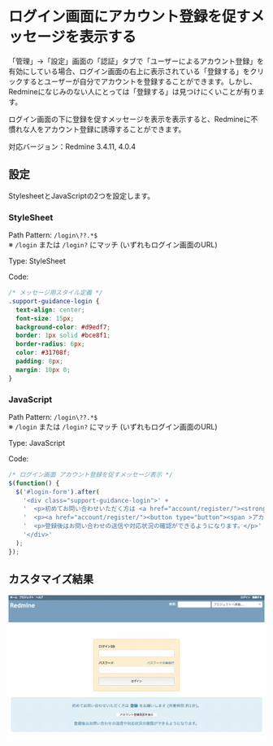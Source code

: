 # ログイン画面にアカウント登録を促すメッセージを表示する

「管理」→「設定」画面の「認証」タブで「ユーザーによるアカウント登録」を有効にしている場合、ログイン画面の右上に表示されている「登録する」をクリックするとユーザーが自分でアカウントを登録することができます。しかし、Redmineになじみのない人にとっては「登録する」は見つけにくいことが有ります。

ログイン画面の下に登録を促すメッセージを表示を表示すると、Redmineに不慣れな人をアカウント登録に誘導することができます。

対応バージョン：Redmine 3.4.11, 4.0.4

## 設定

StylesheetとJavaScriptの2つを設定します。

### StyleSheet

Path Pattern: `/login\??.*$`<br>
※ `/login` または `/login?` にマッチ (いずれもログイン画面のURL)

Type: StyleSheet

Code:

``` css
/* メッセージ用スタイル定義 */
.support-guidance-login {
  text-align: center;
  font-size: 15px;
  background-color: #d9edf7;
  border: 1px solid #bce8f1;
  border-radius: 6px;
  color: #31708f;
  padding: 8px;
  margin: 10px 0;
}
```

### JavaScript

Path Pattern: `/login\??.*$`<br>
※ `/login` または `/login?` にマッチ (いずれもログイン画面のURL)

Type: JavaScript

Code:

``` javascript
/* ログイン画面 アカウント登録を促すメッセージ表示 */
$(function() {
  $('#login-form').after(
    '<div class="support-guidance-login">' +
    '  <p>初めてお問い合わせいただく方は <a href="account/register/"><strong>登録</strong></a> をお願いします (所要時間 約1分)。<p>' +
    '  <p><a href="account/register/"><button type="button"><span >アカウント登録画面を表示</span></button></a></p>' +
    '  <p>登録後はお問い合わせの送信や対応状況の確認ができるようになります。</p>' +
    '</div>'
  );
});
```

## カスタマイズ結果

![](login@2x.png)
